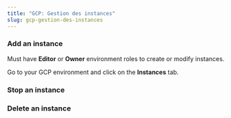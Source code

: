 ```yaml
---
title: "GCP: Gestion des instances"
slug: gcp-gestion-des-instances
---
```


### Add an instance

Must have **Editor** or **Owner** environment roles to create or modify instances.

Go to your GCP environment and click on the **Instances** tab.  

### Stop an instance

### Delete an instance
